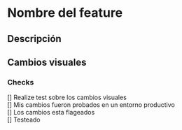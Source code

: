 # Nombre del feature

## Descripción

## Cambios visuales

### Checks

[] Realize test sobre los cambios visuales  
[] Mis cambios fueron probados en un entorno productivo  
[] Los cambios esta flageados  
[] Testeado  
